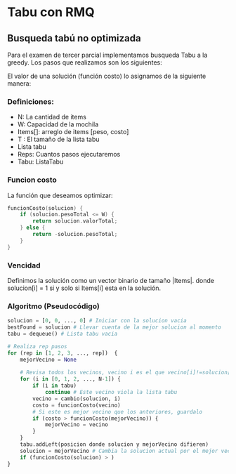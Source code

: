 # Tabu con RMQ

## Busqueda tabú no optimizada
Para el examen de tercer parcial implementamos busqueda Tabu a la greedy. Los pasos que realizamos son los siguientes:

El valor de una solución (función costo) lo asignamos de la siguiente manera:

### Definiciones:

* N: La cantidad de items
* W: Capacidad de la mochila
* Items[]:  arreglo de items [peso, costo]
* T : El tamaño de la lista tabu
* Lista tabu
* Reps: Cuantos pasos ejecutaremos
* Tabu: ListaTabu

### Funcion costo

La función que deseamos optimizar:
```cpp
funcionCosto(solucion) {
    if (solucion.pesoTotal <= W) {
        return solucion.valorTotal;
    } else {
        return -solucion.pesoTotal;
    }
}
```

### Vencidad

Definimos la solución como un vector binario de tamaño |Items|. donde solucion[i] = 1 si y solo si Items[i] esta en la solución.


### Algoritmo (Pseudocódigo)
```py
solucion = [0, 0, ..., 0] # Iniciar con la solucion vacia
bestFound = solucion # Llevar cuenta de la mejor solucion al momento
tabu = dequeue() # Lista tabu vacia

# Realiza rep pasos
for (rep in [1, 2, 3, ..., rep])  {
    mejorVecino = None
    
    # Revisa todos los vecinos, vecino i es el que vecino[i]!=solucion[i]
    for (i in [0, 1, 2, ..., N-1]) {
        if (i in tabu)
            continue # Este vecino viola la lista tabu
        vecino = cambio(solucion, i)         
        costo = funcionCosto(vecino)
        # Si este es mejor vecino que los anteriores, guardalo
        if (costo > funcionCosto(mejorVecino)) {
            mejorVecino = vecino
        }
    }
    tabu.addLeft(posicion donde solucion y mejorVecino difieren)
    solucion = mejorVecino # Cambia la solucion actual por el mejor vecino encontrado.
    if (funcionCosto(solucion) > )
}
```